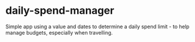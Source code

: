 # daily-spend-manager
Simple app using a value and dates to determine a daily spend limit - to help manage budgets, especially when travelling. 
